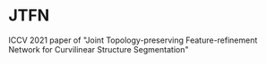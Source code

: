 # JTFN
ICCV 2021 paper of "Joint Topology-preserving Feature-refinement Network for Curvilinear Structure Segmentation"
